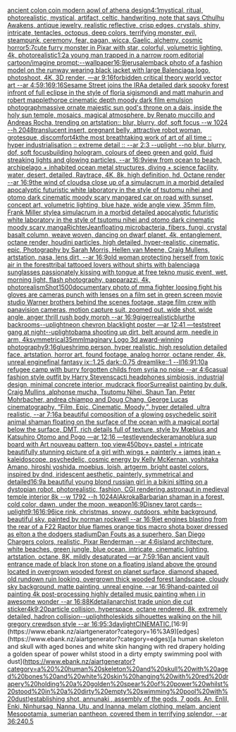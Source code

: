 [ancient colon coin modern aowl of athena design](https://www.ebank.nz/aiartgenerator?category=ancient%20colon%20coin%20modern%20aowl%20of%20athena%20design)[4:1](https://www.ebank.nz/aiartgenerator?category=4%3A1)[mystical, ritual, photorealistic, mystical, artifact, celtic, handwriting, note that says Cthulhu Awakens, antique jewelry, realistic reflective, crisp edges, crystals, shiny, intricate, tentacles, octopus, deep colors, terrifying monster, evil, steampunk, ceremony, fear, pagan, wicca, Gaelic, alchemy, cosmic horror](https://www.ebank.nz/aiartgenerator?category=mystical%2C%20ritual%2C%20photorealistic%2C%20mystical%2C%20artifact%2C%20celtic%2C%20handwriting%2C%20note%20that%20says%20Cthulhu%20Awakens%2C%20antique%20jewelry%2C%20realistic%20reflective%2C%20crisp%20edges%2C%20crystals%2C%20shiny%2C%20intricate%2C%20tentacles%2C%20octopus%2C%20deep%20colors%2C%20terrifying%20monster%2C%20evil%2C%20steampunk%2C%20ceremony%2C%20fear%2C%20pagan%2C%20wicca%2C%20Gaelic%2C%20alchemy%2C%20cosmic%20horror)[5:7](https://www.ebank.nz/aiartgenerator?category=5%3A7)[cute furry monster in Pixar with star, colorful, volumetric lighting, 4k, photorealistic](https://www.ebank.nz/aiartgenerator?category=cute%20furry%20monster%20in%20Pixar%20with%20star%2C%20colorful%2C%20volumetric%20lighting%2C%204k%2C%20photorealistic)[1:2](https://www.ebank.nz/aiartgenerator?category=1%3A2)[a young man trapped in a narrow room,editorial cartoon](https://www.ebank.nz/aiartgenerator?category=a%20young%20man%20trapped%20in%20a%20narrow%20room%2Ceditorial%20cartoon)[/imagine prompt:--wallpaper](https://www.ebank.nz/aiartgenerator?category=/imagine%20prompt%3A--wallpaper)[16:9](https://www.ebank.nz/aiartgenerator?category=16%3A9)[jerusalem](https://www.ebank.nz/aiartgenerator?category=jerusalem)[back photo of a fashion model on the runway wearing black jacket with large Balenciaga logo, photoshoot, 4K, 3D render, —ar 9:16](https://www.ebank.nz/aiartgenerator?category=back%20photo%20of%20a%20fashion%20model%20on%20the%20runway%20wearing%20black%20jacket%20with%20large%20Balenciaga%20logo%2C%20photoshoot%2C%204K%2C%203D%20render%2C%20%E2%80%94ar%209%3A16)[forbidden critical theory world vector art --ar 4:5](https://www.ebank.nz/aiartgenerator?category=forbidden%20critical%20theory%20world%20vector%20art%20--ar%204%3A5)[9:16](https://www.ebank.nz/aiartgenerator?category=9%3A16)[9:16](https://www.ebank.nz/aiartgenerator?category=9%3A16)[Sesame Street joins the IRA](https://www.ebank.nz/aiartgenerator?category=Sesame%20Street%20joins%20the%20IRA)[a detailed dark spooky forest infront of full eclipse in the style of floria sigismondi and matt mahurin and robert mapplethorpe cinematic depth moody dark film emulsion photograph](https://www.ebank.nz/aiartgenerator?category=a%20detailed%20dark%20spooky%20forest%20infront%20of%20full%20eclipse%20in%20the%20style%20of%20floria%20sigismondi%20and%20matt%20mahurin%20and%20robert%20mapplethorpe%20cinematic%20depth%20moody%20dark%20film%20emulsion%20photograph)[massive ornate majestic sun god's throne on a dais, inside the holy sun temple, mosaics, magical atmosphere, by Renato muccillo and Andreas Rocha, trending on artstation:: blur, blurry, dof, soft focus --w 1024 --h 2048](https://www.ebank.nz/aiartgenerator?category=massive%20ornate%20majestic%20sun%20god%27s%20throne%20on%20a%20dais%2C%20inside%20the%20holy%20sun%20temple%2C%20mosaics%2C%20magical%20atmosphere%2C%20by%20Renato%20muccillo%20and%20Andreas%20Rocha%2C%20trending%20on%20artstation%3A%3A%20blur%2C%20blurry%2C%20dof%2C%20soft%20focus%20--w%201024%20--h%202048)[translucent insert, pregnant belly, attractive robot woman, grotesque, discomfort](https://www.ebank.nz/aiartgenerator?category=translucent%20insert%2C%20pregnant%20belly%2C%20attractive%20robot%20woman%2C%20grotesque%2C%20discomfort)[4k](https://www.ebank.nz/aiartgenerator?category=4k)[the most breathtaking work of art of all time :: hyper industrialisation :: extreme detail :: --ar 2:3 --uplight --no blur, blurry, dof, soft focus](https://www.ebank.nz/aiartgenerator?category=the%20most%20breathtaking%20work%20of%20art%20of%20all%20time%20%3A%3A%20hyper%20industrialisation%20%3A%3A%20extreme%20detail%20%3A%3A%20--ar%202%3A3%20--uplight%20--no%20blur%2C%20blurry%2C%20dof%2C%20soft%20focus)[building hologram, colours of deep green and gold, fluid streaking lights and glowing particles, --ar 16:9](https://www.ebank.nz/aiartgenerator?category=building%20hologram%2C%20colours%20of%20deep%20green%20and%20gold%2C%20fluid%20streaking%20lights%20and%20glowing%20particles%2C%20--ar%2016%3A9)[view from ocean to beach, archipelago + inhabited ocean metal structures, diving + science facility, water, desert, detailed, Raytrace, 4K, 8k, high definition, hd, Octane render --ar 16:9](https://www.ebank.nz/aiartgenerator?category=view%20from%20ocean%20to%20beach%2C%20archipelago%20%2B%20inhabited%20ocean%20metal%20structures%2C%20diving%20%2B%20science%20facility%2C%20water%2C%20desert%2C%20detailed%2C%20Raytrace%2C%204K%2C%208k%2C%20high%20definition%2C%20hd%2C%20Octane%20render%20--ar%2016%3A9)[the wind of clouds](https://www.ebank.nz/aiartgenerator?category=the%20wind%20of%20clouds)[a close up of a simulacrum in a morbid detailed apocalyptic futuristic white laboratory in the style of tsutomu nihei and otomo dark cinematic moody scary manga](https://www.ebank.nz/aiartgenerator?category=a%20close%20up%20of%20a%20simulacrum%20in%20a%20morbid%20detailed%20apocalyptic%20futuristic%20white%20laboratory%20in%20the%20style%20of%20tsutomu%20nihei%20and%20otomo%20dark%20cinematic%20moody%20scary%20manga)[red car on road with sunset, concept art, volumetric lighting, blue haze, wide angle view, 35mm film, Frank Miller style](https://www.ebank.nz/aiartgenerator?category=red%20car%20on%20road%20with%20sunset%2C%20concept%20art%2C%20volumetric%20lighting%2C%20blue%20haze%2C%20wide%20angle%20view%2C%2035mm%20film%2C%20Frank%20Miller%20style)[a simulacrum in a morbid detailed apocalyptic futuristic white laboratory in the style of tsutomu nihei and otomo dark cinematic moody scary manga](https://www.ebank.nz/aiartgenerator?category=a%20simulacrum%20in%20a%20morbid%20detailed%20apocalyptic%20futuristic%20white%20laboratory%20in%20the%20style%20of%20tsutomu%20nihei%20and%20otomo%20dark%20cinematic%20moody%20scary%20manga)[Richter](https://www.ebank.nz/aiartgenerator?category=Richter)[Jean](https://www.ebank.nz/aiartgenerator?category=Jean)[floating microbacteria, fibers, fungi, crystal basalt column, weave woven, dancing on dwarf planet, 4k, entanglement, octane render, houdini particles, high detailed, hyper-realistic, cinematic, epic, Photography by Sarah Morris, Hellen van Meene, Craig Mullens, artstation, nasa, lens dirt, --ar 16:9](https://www.ebank.nz/aiartgenerator?category=floating%20microbacteria%2C%20fibers%2C%20fungi%2C%20crystal%20basalt%20column%2C%20weave%20woven%2C%20dancing%20on%20dwarf%20planet%2C%204k%2C%20entanglement%2C%20octane%20render%2C%20houdini%20particles%2C%20high%20detailed%2C%20hyper-realistic%2C%20cinematic%2C%20epic%2C%20Photography%20by%20Sarah%20Morris%2C%20Hellen%20van%20Meene%2C%20Craig%20Mullens%2C%20artstation%2C%20nasa%2C%20lens%20dirt%2C%20--ar%2016%3A9)[old woman protecting herself from toxic air in the forest](https://www.ebank.nz/aiartgenerator?category=old%20woman%20protecting%20herself%20from%20toxic%20air%20in%20the%20forest)[tribal tattooed lovers without shirts with balenciaga sunglasses passionately kissing with tongue at free tekno music event, wet, morning light, flash photography, papparazzi, 4k, photorealism](https://www.ebank.nz/aiartgenerator?category=tribal%20tattooed%20lovers%20without%20shirts%20with%20balenciaga%20sunglasses%20passionately%20kissing%20with%20tongue%20at%20free%20tekno%20music%20event%2C%20wet%2C%20morning%20light%2C%20flash%20photography%2C%20papparazzi%2C%204k%2C%20photorealism)[Shot](https://www.ebank.nz/aiartgenerator?category=Shot)[1500](https://www.ebank.nz/aiartgenerator?category=1500)[documentary photo of mma fighter loosing fight his gloves are cameras punch with lenses on a film set in green screen movie studio Warner brothers behind the scenes footage, stage film crew with panavision cameras, motion capture suit, zoomed out, wide shot, wide angle, anger thrill rush body morph   --ar 16:9](https://www.ebank.nz/aiartgenerator?category=documentary%20photo%20of%20mma%20fighter%20loosing%20fight%20his%20gloves%20are%20cameras%20punch%20with%20lenses%20on%20a%20film%20set%20in%20green%20screen%20movie%20studio%20Warner%20brothers%20behind%20the%20scenes%20footage%2C%20stage%20film%20crew%20with%20panavision%20cameras%2C%20motion%20capture%20suit%2C%20zoomed%20out%2C%20wide%20shot%2C%20wide%20angle%2C%20anger%20thrill%20rush%20body%20morph%20%20%20--ar%2016%3A9)[giger](https://www.ebank.nz/aiartgenerator?category=giger)[realistic](https://www.ebank.nz/aiartgenerator?category=realistic)[blur](https://www.ebank.nz/aiartgenerator?category=blur)[the backrooms](https://www.ebank.nz/aiartgenerator?category=the%20backrooms)[--uplight](https://www.ebank.nz/aiartgenerator?category=--uplight)[neon chevron blacklight poster —ar 12:41 —test](https://www.ebank.nz/aiartgenerator?category=neon%20chevron%20blacklight%20poster%20%E2%80%94ar%2012%3A41%20%E2%80%94test)[street gang at night](https://www.ebank.nz/aiartgenerator?category=street%20gang%20at%20night)[--uplight](https://www.ebank.nz/aiartgenerator?category=--uplight)[obama shooting up dirt, belt around arm, needle in arm, 4k](https://www.ebank.nz/aiartgenerator?category=obama%20shooting%20up%20dirt%2C%20belt%20around%20arm%2C%20needle%20in%20arm%2C%204k)[symmetrical](https://www.ebank.nz/aiartgenerator?category=symmetrical)[35mm](https://www.ebank.nz/aiartgenerator?category=35mm)[Imaginary Logo 3d award-winning photography](https://www.ebank.nz/aiartgenerator?category=Imaginary%20Logo%203d%20award-winning%20photography)[9:16](https://www.ebank.nz/aiartgenerator?category=9%3A16)[glue](https://www.ebank.nz/aiartgenerator?category=glue)[shrimp person, hyper realistic, high resolution detailed face, artstation, horror art, found footage, analog horror, octane render, 4k, unreal engine](https://www.ebank.nz/aiartgenerator?category=shrimp%20person%2C%20hyper%20realistic%2C%20high%20resolution%20detailed%20face%2C%20artstation%2C%20horror%20art%2C%20found%20footage%2C%20analog%20horror%2C%20octane%20render%2C%204k%2C%20unreal%20engine)[final fantasy ix::1.25 dark::0.75 dreamlike::1 --ll](https://www.ebank.nz/aiartgenerator?category=final%20fantasy%20ix%3A%3A1.25%20dark%3A%3A0.75%20dreamlike%3A%3A1%20--ll)[16:9](https://www.ebank.nz/aiartgenerator?category=16%3A9)[1:10](https://www.ebank.nz/aiartgenerator?category=1%3A10)[a refugee camp with burry forgotten childs from syria  no noise --ar 4:6](https://www.ebank.nz/aiartgenerator?category=a%20refugee%20camp%20with%20burry%20forgotten%20childs%20from%20syria%20%20no%20noise%20--ar%204%3A6)[casual fashion style outfit by Harry Stevens](https://www.ebank.nz/aiartgenerator?category=casual%20fashion%20style%20outfit%20by%20Harry%20Stevens)[cacti headphones simbiosis, industrial design, minimal concrete interior, mudcrack floor](https://www.ebank.nz/aiartgenerator?category=cacti%20headphones%20simbiosis%2C%20industrial%20design%2C%20minimal%20concrete%20interior%2C%20mudcrack%20floor)[Surrealist painting by dulk, Craig Mullins ,alphonse mucha, Tsutomu Nihei, Shaun Tan, Peter Mohrbacher, andrea chiampo and Doug Chang, George Lucas cinematography, “Film, Epic, Cinematic, Moody,”, hyper detailed, ultra realistic, --ar 7:16](https://www.ebank.nz/aiartgenerator?category=Surrealist%20painting%20by%20dulk%2C%20Craig%20Mullins%20%2Calphonse%20mucha%2C%20Tsutomu%20Nihei%2C%20Shaun%20Tan%2C%20Peter%20Mohrbacher%2C%20andrea%20chiampo%20and%20Doug%20Chang%2C%20George%20Lucas%20cinematography%2C%20%E2%80%9CFilm%2C%20Epic%2C%20Cinematic%2C%20Moody%2C%E2%80%9D%2C%20hyper%20detailed%2C%20ultra%20realistic%2C%20--ar%207%3A16)[a beautiful composition of a glowing psychedelic spirit animal shaman floating on the surface of the ocean with a magical portal below the surface, DMT,  rich details full of texture, style by Mœbius and Katsuhiro Otomo and Pogo —ar 12:16 —test](https://www.ebank.nz/aiartgenerator?category=a%20beautiful%20composition%20of%20a%20glowing%20psychedelic%20spirit%20animal%20shaman%20floating%20on%20the%20surface%20of%20the%20ocean%20with%20a%20magical%20portal%20below%20the%20surface%2C%20DMT%2C%20%20rich%20details%20full%20of%20texture%2C%20style%20by%20M%C5%93bius%20and%20Katsuhiro%20Otomo%20and%20Pogo%20%E2%80%94ar%2012%3A16%20%E2%80%94test)[leyendecker](https://www.ebank.nz/aiartgenerator?category=leyendecker)[amano](https://www.ebank.nz/aiartgenerator?category=amano)[blur](https://www.ebank.nz/aiartgenerator?category=blur)[a sup board with Art nouveau pattern, top view](https://www.ebank.nz/aiartgenerator?category=a%20sup%20board%20with%20Art%20nouveau%20pattern%2C%20top%20view)[450](https://www.ebank.nz/aiartgenerator?category=450)[boy](https://www.ebank.nz/aiartgenerator?category=boy)[+ pastel +  intricate beautifully stunning picture of a girl with wings + painterly + james jean + kaleidoscope, psychedelic, cosmic energy by Kelly McKernan, yoshitaka Amano, hiroshi yoshida, moebius, loish, artgerm, bright pastel colors, inspired by dnd, iridescent aesthetic, painterly, symmetrical and detailed](https://www.ebank.nz/aiartgenerator?category=%2B%20pastel%20%2B%20%20intricate%20beautifully%20stunning%20picture%20of%20a%20girl%20with%20wings%20%2B%20painterly%20%2B%20james%20jean%20%2B%20kaleidoscope%2C%20psychedelic%2C%20cosmic%20energy%20by%20Kelly%20McKernan%2C%20yoshitaka%20Amano%2C%20hiroshi%20yoshida%2C%20moebius%2C%20loish%2C%20artgerm%2C%20bright%20pastel%20colors%2C%20inspired%20by%20dnd%2C%20iridescent%20aesthetic%2C%20painterly%2C%20symmetrical%20and%20detailed)[16:9](https://www.ebank.nz/aiartgenerator?category=16%3A9)[a beautiful young blond russian girl in a bikini sitting on a dystopian robot, photorealistic, fashion, CGI rendering,](https://www.ebank.nz/aiartgenerator?category=a%20beautiful%20young%20blond%20russian%20girl%20in%20a%20bikini%20sitting%20on%20a%20dystopian%20robot%2C%20photorealistic%2C%20fashion%2C%20CGI%20rendering%2C)[astronaut  in medieval temple interior 8k --w 1792 --h 1024](https://www.ebank.nz/aiartgenerator?category=astronaut%20%20in%20medieval%20temple%20interior%208k%20--w%201792%20--h%201024)[AlAkroka](https://www.ebank.nz/aiartgenerator?category=AlAkroka)[Barbarian shaman in a forest, cold color, dawn, under the moon, weapon](https://www.ebank.nz/aiartgenerator?category=Barbarian%20shaman%20in%20a%20forest%2C%20cold%20color%2C%20dawn%2C%20under%20the%20moon%2C%20weapon)[16:9](https://www.ebank.nz/aiartgenerator?category=16%3A9)[Disney tarot cards](https://www.ebank.nz/aiartgenerator?category=Disney%20tarot%20cards)[--uplight](https://www.ebank.nz/aiartgenerator?category=--uplight)[9:16](https://www.ebank.nz/aiartgenerator?category=9%3A16)[16:9](https://www.ebank.nz/aiartgenerator?category=16%3A9)[6](https://www.ebank.nz/aiartgenerator?category=6)[ice rink, christmas, snowy, outdoors, white background, beautiful sky, painted by norman rockwell --ar 16:9](https://www.ebank.nz/aiartgenerator?category=ice%20rink%2C%20christmas%2C%20snowy%2C%20outdoors%2C%20white%20background%2C%20beautiful%20sky%2C%20painted%20by%20norman%20rockwell%20--ar%2016%3A9)[jet engines blasting from the rear of a F22 Raptor blue flames orange tips macro shot](https://www.ebank.nz/aiartgenerator?category=jet%20engines%20blasting%20from%20the%20rear%20of%20a%20F22%20Raptor%20blue%20flames%20orange%20tips%20macro%20shot)[a boxer dressed as elton a the dodgers stadium](https://www.ebank.nz/aiartgenerator?category=a%20boxer%20dressed%20as%20elton%20a%20the%20dodgers%20stadium)[Dan Fouts as a superhero, San Diego Chargers colors, realistic, Pixar Renderman --ar 4:6](https://www.ebank.nz/aiartgenerator?category=Dan%20Fouts%20as%20a%20superhero%2C%20San%20Diego%20Chargers%20colors%2C%20realistic%2C%20Pixar%20Renderman%20--ar%204%3A6)[island architecture, white beaches, green jungle, blue ocean, intricate, cinematic lighting, artstation, octane, 8K, mildly desaturated —ar 7:5](https://www.ebank.nz/aiartgenerator?category=island%20architecture%2C%20white%20beaches%2C%20green%20jungle%2C%20blue%20ocean%2C%20intricate%2C%20cinematic%20lighting%2C%20artstation%2C%20octane%2C%208K%2C%20mildly%20desaturated%20%E2%80%94ar%207%3A5)[9:16](https://www.ebank.nz/aiartgenerator?category=9%3A16)[an ancient vault entrance made of black Iron stone on a floating island above the ground located in overgrown wooded forest on planet surface, diamond shaped, old rundown ruin looking, overgrown thick wooded forest landscape, cloudy sky background, matte painting, unreal engine, --ar 16:9](https://www.ebank.nz/aiartgenerator?category=an%20ancient%20vault%20entrance%20made%20of%20black%20Iron%20stone%20on%20a%20floating%20island%20above%20the%20ground%20located%20in%20overgrown%20wooded%20forest%20on%20planet%20surface%2C%20diamond%20shaped%2C%20old%20rundown%20ruin%20looking%2C%20overgrown%20thick%20wooded%20forest%20landscape%2C%20cloudy%20sky%20background%2C%20matte%20painting%2C%20unreal%20engine%2C%20--ar%2016%3A9)[hand-painted oil painting 4k post-processing highly detailed music painting when i in awesome wonder --ar 16:8](https://www.ebank.nz/aiartgenerator?category=hand-painted%20oil%20painting%204k%20post-processing%20highly%20detailed%20music%20painting%20when%20i%20in%20awesome%20wonder%20--ar%2016%3A8)[8K](https://www.ebank.nz/aiartgenerator?category=8K)[detail](https://www.ebank.nz/aiartgenerator?category=detail)[anarchist trade union die cut sticker](https://www.ebank.nz/aiartgenerator?category=anarchist%20trade%20union%20die%20cut%20sticker)[4k](https://www.ebank.nz/aiartgenerator?category=4k)[9:20](https://www.ebank.nz/aiartgenerator?category=9%3A20)[particle collision, hyperspace, octane rendered,  8k, extremely detailed, hadron collision](https://www.ebank.nz/aiartgenerator?category=particle%20collision%2C%20hyperspace%2C%20octane%20rendered%2C%20%208k%2C%20extremely%20detailed%2C%20hadron%20collision)[--uplight](https://www.ebank.nz/aiartgenerator?category=--uplight)[holes](https://www.ebank.nz/aiartgenerator?category=holes)[kids silhouettes walking on the hill, gregory crewdson style --ar 16:9](https://www.ebank.nz/aiartgenerator?category=kids%20silhouettes%20walking%20on%20the%20hill%2C%20gregory%20crewdson%20style%20--ar%2016%3A9)[5:3](https://www.ebank.nz/aiartgenerator?category=5%3A3)[daylight](https://www.ebank.nz/aiartgenerator?category=daylight)[CINEMATIC.](https://www.ebank.nz/aiartgenerator?category=CINEMATIC.)[16:9](https://www.ebank.nz/aiartgenerator?category=16%3A9)[edges](https://www.ebank.nz/aiartgenerator?category=edges)[a  human skeleton and skull with aged bones and white skin hanging with red drapery holding a golden spear of power whilst stood in a dirty empty swimming pool with dust](https://www.ebank.nz/aiartgenerator?category=a%20%20human%20skeleton%20and%20skull%20with%20aged%20bones%20and%20white%20skin%20hanging%20with%20red%20drapery%20holding%20a%20golden%20spear%20of%20power%20whilst%20stood%20in%20a%20dirty%20empty%20swimming%20pool%20with%20dust)[establishing shot, annunaki ,  assembly of the gods, 7 gods, An, Enlil, Enki, Ninhursag, Nanna, Utu, and Inanna, melam clothing, melam, ancient Mesopotamia, sumerian pantheon, covered them in terrifying splendor, --ar 36:24](https://www.ebank.nz/aiartgenerator?category=establishing%20shot%2C%20annunaki%20%2C%20%20assembly%20of%20the%20gods%2C%207%20gods%2C%20An%2C%20Enlil%2C%20Enki%2C%20Ninhursag%2C%20Nanna%2C%20Utu%2C%20and%20Inanna%2C%20melam%20clothing%2C%20melam%2C%20ancient%20Mesopotamia%2C%20sumerian%20pantheon%2C%20covered%20them%20in%20terrifying%20splendor%2C%20--ar%2036%3A24)[0.5](https://www.ebank.nz/aiartgenerator?category=0.5)